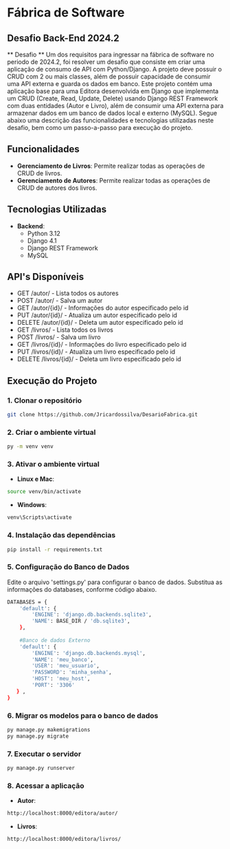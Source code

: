 # Fábrica de Software
## Desafio Back-End 2024.2 ##

** Desafio ** Um dos requisitos para ingressar na fábrica de software no periodo de 2024.2, foi resolver um desafio que consiste em criar uma aplicação de consumo de API com Python/Django.
A projeto deve possuir o CRUD com 2 ou mais classes, além de possuir capacidade de consumir uma API externa e guarda os dados em banco. Este projeto contém uma aplicação base para uma Editora desenvolvida em Django que implementa um CRUD (Create, Read, Update, Delete) usando Django REST Framework com duas entidades (Autor e Livro), além de consumir uma API externa para armazenar dados em um banco de dados local e externo (MySQL). Segue abaixo uma descrição das funcionalidades e tecnologias utilizadas neste desafio, bem como um passo-a-passo para execução do projeto.

## Funcionalidades

- **Gerenciamento de Livros**: Permite realizar todas as operações de CRUD de livros.
- **Gerenciamento de Autores**: Permite realizar todas as operações de CRUD de autores dos livros.

## Tecnologias Utilizadas

- **Backend**:
  - Python 3.12
  - Django 4.1
  - Django REST Framework
  - MySQL

## API's Disponíveis

  - GET /autor/ - Lista todos os autores
  - POST /autor/ - Salva um autor
  - GET /autor/{id}/ - Informações do autor especificado pelo id
  - PUT /autor/{id}/ - Atualiza um autor especificado pelo id
  - DELETE /autor/{id}/ - Deleta um autor especificado pelo id
  - GET /livros/ - Lista todos os livros
  - POST /livros/ - Salva um livro
  - GET /livros/{id}/ - Informações do livro especificado pelo id
  - PUT /livros/{id}/ - Atualiza um livro especificado pelo id
  - DELETE /livros/{id}/ - Deleta um livro especificado pelo id

## Execução do Projeto

### 1. Clonar o repositório

```bash
git clone https://github.com/Jricardossilva/DesarioFabrica.git
```

### 2. Criar o ambiente virtual

```bash
py -m venv venv
```

### 3. Ativar o ambiente virtual
- **Linux e Mac**:
```bash
source venv/bin/activate
```
- **Windows**:
```bash
venv\Scripts\activate
```

### 4. Instalação das dependências

```bash
pip install -r requirements.txt
```

### 5. Configuração do Banco de Dados

Edite o arquivo 'settings.py' para configurar o banco de dados. Substitua as informações do databases, conforme código abaixo.

```bash
DATABASES = {
    'default': {
        'ENGINE': 'django.db.backends.sqlite3',
        'NAME': BASE_DIR / 'db.sqlite3',
    },
    
    #Banco de dados Externo
    'default': {
        'ENGINE': 'django.db.backends.mysql',
        'NAME': 'meu_banco',
        'USER': 'meu_usuario',
        'PASSWORD': 'minha_senha',
        'HOST': 'meu_host',
        'PORT': '3306'
   } ,
}
```

### 6. Migrar os modelos para o banco de dados

```bash
py manage.py makemigrations
py manage.py migrate
```

### 7. Executar o servidor

```bash
py manage.py runserver
```

### 8. Acessar a aplicação

- **Autor**:
```bash
http://localhost:8000/editora/autor/
```

- **Livros**:
```bash
http://localhost:8000/editora/livros/
```
